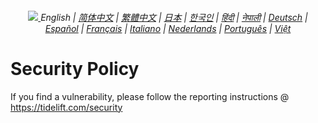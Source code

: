 <div align="center">
    <h6>
        <a href="./">
            <picture>
                <source type="image/svg+xml" media="(prefers-color-scheme: dark)" srcset="https://assets.chatgptjs.org/images/icons/earth-americas-white-padded-icon17x15.svg?v=714b6a1">
                <img src="https://assets.chatgptjs.org/images/icons/earth-americas-padded-icon17x15.svg?v=714b6a1">
            </picture>
        </a>
        English |
        <a href="https://docs.chatgptjs.org/zh-cn/SECURITY.md">简体中文</a> |
        <a href="https://docs.chatgptjs.org/zh-tw/SECURITY.md">繁體中文</a> |
        <a href="https://docs.chatgptjs.org/ja/SECURITY.md">日本</a> |
        <a href="https://docs.chatgptjs.org/ko/SECURITY.md">한국인</a> |
        <a href="https://docs.chatgptjs.org/hi/SECURITY.md">हिंदी</a> |
        <a href="https://docs.chatgptjs.org/np/SECURITY.md">नेपाली</a> |
        <a href="https://docs.chatgptjs.org/de/SECURITY.md">Deutsch</a> |
        <a href="https://docs.chatgptjs.org/es/SECURITY.md">Español</a> |
        <a href="https://docs.chatgptjs.org/fr/SECURITY.md">Français</a> |
        <a href="https://docs.chatgptjs.org/it/SECURITY.md">Italiano</a> |
        <a href="https://docs.chatgptjs.org/nl/SECURITY.md">Nederlands</a> |
        <a href="https://docs.chatgptjs.org/pt/SECURITY.md">Português</a> |
        <a href="https://docs.chatgptjs.org/vi/SECURITY.md">Việt</a>
    </h6>
</div>

# Security Policy

If you find a vulnerability, please follow the reporting instructions @ https://tidelift.com/security
